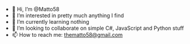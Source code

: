 - 👋 Hi, I’m @Matto58
- 👀 I’m interested in pretty much anything I find
- 🌱 I’m currently learning nothing
- 💞️ I’m looking to collaborate on simple C#, JavaScript and Python stuff
- 📫 How to reach me: thematto58@gmail.com

<!---
Matto58/Matto58 is a ✨ special ✨ repository because its `README.md` (this file) appears on your GitHub profile.
You can click the Preview link to take a look at your changes.
--->
